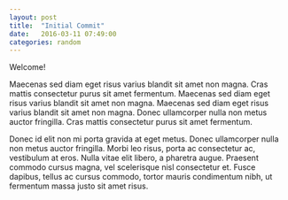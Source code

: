 ```yaml
---
layout: post
title:  "Initial Commit"
date:   2016-03-11 07:49:00
categories: random
---
```


Welcome!

Maecenas sed diam eget risus varius blandit sit amet non magna. Cras mattis consectetur purus sit amet fermentum. Maecenas sed diam eget risus varius blandit sit amet non magna. Maecenas sed diam eget risus varius blandit sit amet non magna. Donec ullamcorper nulla non metus auctor fringilla. Cras mattis consectetur purus sit amet fermentum.

Donec id elit non mi porta gravida at eget metus. Donec ullamcorper nulla non metus auctor fringilla. Morbi leo risus, porta ac consectetur ac, vestibulum at eros. Nulla vitae elit libero, a pharetra augue. Praesent commodo cursus magna, vel scelerisque nisl consectetur et. Fusce dapibus, tellus ac cursus commodo, tortor mauris condimentum nibh, ut fermentum massa justo sit amet risus.